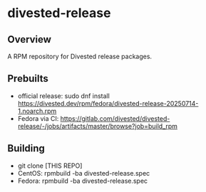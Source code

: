 divested-release
================

Overview
--------
A RPM repository for Divested release packages.

Prebuilts
---------
- official release: sudo dnf install https://divested.dev/rpm/fedora/divested-release-20250714-1.noarch.rpm
- Fedora via CI: https://gitlab.com/divested/divested-release/-/jobs/artifacts/master/browse?job=build_rpm

Building
--------
- git clone [THIS REPO]
- CentOS: rpmbuild -ba divested-release.spec
- Fedora: rpmbuild -ba divested-release.spec
